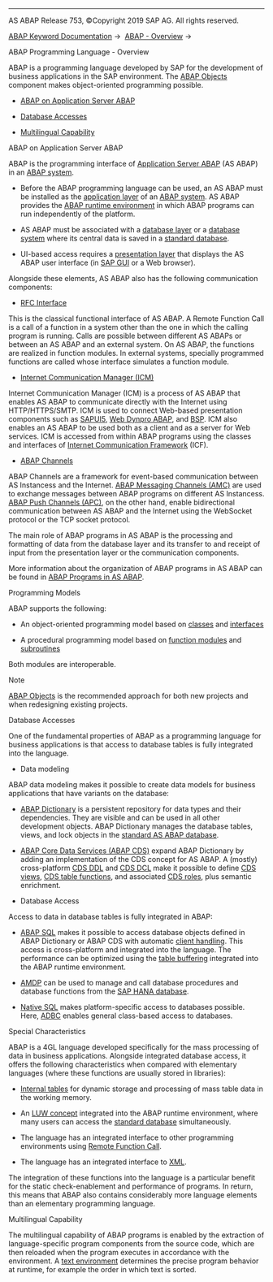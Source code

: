   

* * *

AS ABAP Release 753, ©Copyright 2019 SAP AG. All rights reserved.

[ABAP Keyword Documentation](javascript:call_link\('abenabap.htm'\)) →  [ABAP - Overview](javascript:call_link\('abenabap_oview.htm'\)) → 

ABAP Programming Language - Overview

ABAP is a programming language developed by SAP for the development of business applications in the SAP environment. The [ABAP Objects](javascript:call_link\('abenabap_objects_glosry.htm'\) "Glossary Entry") component makes object-oriented programming possible.

-   [ABAP on Application Server ABAP](#abenabap-overview-1--------programming-models---@ITOC@@ABENABAP_OVERVIEW_2)

-   [Database Accesses](#abenabap-overview-3--------special-characteristics---@ITOC@@ABENABAP_OVERVIEW_4)

-   [Multilingual Capability](#@@ITOC@@ABENABAP_OVERVIEW_5)

ABAP on Application Server ABAP

ABAP is the programming interface of [Application Server ABAP](javascript:call_link\('abensap_nw_abap_glosry.htm'\) "Glossary Entry") (AS ABAP) in an [ABAP system](javascript:call_link\('abenabap_system_glosry.htm'\) "Glossary Entry").

-   Before the ABAP programming language can be used, an AS ABAP must be installed as the [application layer](javascript:call_link\('abenapplication_layer_glosry.htm'\) "Glossary Entry") of an [ABAP system](javascript:call_link\('abenabap_system_glosry.htm'\) "Glossary Entry"). AS ABAP provides the [ABAP runtime environment](javascript:call_link\('abenabap_runtime_envir_glosry.htm'\) "Glossary Entry") in which ABAP programs can run independently of the platform.

-   AS ABAP must be associated with a [database layer](javascript:call_link\('abendatabase_layer_glosry.htm'\) "Glossary Entry") or a [database system](javascript:call_link\('abendatabase_system_glosry.htm'\) "Glossary Entry") where its central data is saved in a [standard database](javascript:call_link\('abenstandard_db_glosry.htm'\) "Glossary Entry").

-   UI-based access requires a [presentation layer](javascript:call_link\('abenpresentation_layer_glosry.htm'\) "Glossary Entry") that displays the AS ABAP user interface (in [SAP GUI](javascript:call_link\('abensap_gui_glosry.htm'\) "Glossary Entry") or a Web browser).

Alongside these elements, AS ABAP also has the following communication components:

-   [RFC Interface](javascript:call_link\('abenrfc_interface_glosry.htm'\) "Glossary Entry")

This is the classical functional interface of AS ABAP. A Remote Function Call is a call of a function in a system other than the one in which the calling program is running. Calls are possible between different AS ABAPs or between an AS ABAP and an external system. On AS ABAP, the functions are realized in function modules. In external systems, specially programmed functions are called whose interface simulates a function module.

-   [Internet Communication Manager (ICM)](javascript:call_link\('abeninternet_con_man_glosry.htm'\) "Glossary Entry")

Internet Communication Manager (ICM) is a process of AS ABAP that enables AS ABAP to communicate directly with the Internet using HTTP/HTTPS/SMTP. ICM is used to connect Web-based presentation components such as [SAPUI5](javascript:call_link\('abensapui5_glosry.htm'\) "Glossary Entry"), [Web Dynpro ABAP](javascript:call_link\('abenweb_dynpro_glosry.htm'\) "Glossary Entry"), and [BSP](javascript:call_link\('abenbsp_glosry.htm'\) "Glossary Entry"). ICM also enables an AS ABAP to be used both as a client and as a server for Web services. ICM is accessed from within ABAP programs using the classes and interfaces of [Internet Communication Framework](javascript:call_link\('abeninternet_con_fra_glosry.htm'\) "Glossary Entry") (ICF).

-   [ABAP Channels](javascript:call_link\('abenabap_channel_glosry.htm'\) "Glossary Entry")

ABAP Channels are a framework for event-based communication between AS Instancess and the Internet. [ABAP Messaging Channels (AMC)](javascript:call_link\('abenabap_messaging_channels_glosry.htm'\) "Glossary Entry") are used to exchange messages between ABAP programs on different AS Instancess. [ABAP Push Channels (APC)](javascript:call_link\('abenabap_push_channels_glosry.htm'\) "Glossary Entry"), on the other hand, enable bidirectional communication between AS ABAP and the Internet using the WebSocket protocol or the TCP socket protocol.

The main role of ABAP programs in AS ABAP is the processing and formatting of data from the database layer and its transfer to and receipt of input from the presentation layer or the communication components.

More information about the organization of ABAP programs in AS ABAP can be found in [ABAP Programs in AS ABAP](javascript:call_link\('abenorganization_of_modules.htm'\)).

Programming Models

ABAP supports the following:

-   An object-oriented programming model based on [classes](javascript:call_link\('abenclass_glosry.htm'\) "Glossary Entry") and [interfaces](javascript:call_link\('abeninterface_oo_glosry.htm'\) "Glossary Entry")

-   A procedural programming model based on [function modules](javascript:call_link\('abenfunction_module_glosry.htm'\) "Glossary Entry") and [subroutines](javascript:call_link\('abensubroutine_glosry.htm'\) "Glossary Entry")

Both modules are interoperable.

Note

[ABAP Objects](javascript:call_link\('abenabap_objects_oview.htm'\)) is the recommended approach for both new projects and when redesigning existing projects.

Database Accesses

One of the fundamental properties of ABAP as a programming language for business applications is that access to database tables is fully integrated into the language.

-   Data modeling

ABAP data modeling makes it possible to create data models for business applications that have variants on the database:

-   [ABAP Dictionary](javascript:call_link\('abenabap_dictionary_glosry.htm'\) "Glossary Entry") is a persistent repository for data types and their dependencies. They are visible and can be used in all other development objects. ABAP Dictionary manages the database tables, views, and lock objects in the [standard AS ABAP database](javascript:call_link\('abenstandard_db_glosry.htm'\) "Glossary Entry").

-   [ABAP Core Data Services (ABAP CDS)](javascript:call_link\('abenabap_core_data_services_glosry.htm'\) "Glossary Entry") expand ABAP Dictionary by adding an implementation of the CDS concept for AS ABAP. A (mostly) cross-platform [CDS DDL](javascript:call_link\('abencds_ddl_glosry.htm'\) "Glossary Entry") and [CDS DCL](javascript:call_link\('abencds_dcl_glosry.htm'\) "Glossary Entry") make it possible to define [CDS views](javascript:call_link\('abencds_view_glosry.htm'\) "Glossary Entry"), [CDS table functions](javascript:call_link\('abencds_table_function_glosry.htm'\) "Glossary Entry"), and associated [CDS roles](javascript:call_link\('abencds_role_glosry.htm'\) "Glossary Entry"), plus semantic enrichment.

-   Database Access

Access to data in database tables is fully integrated in ABAP:

-   [ABAP SQL](javascript:call_link\('abenopen_sql_glosry.htm'\) "Glossary Entry") makes it possible to access database objects defined in ABAP Dictionary or ABAP CDS with automatic [client handling](javascript:call_link\('abenclient_handling_glosry.htm'\) "Glossary Entry"). This access is cross-platform and integrated into the language. The performance can be optimized using the [table buffering](javascript:call_link\('abensap_buffering_glosry.htm'\) "Glossary Entry") integrated into the ABAP runtime environment.

-   [AMDP](javascript:call_link\('abenamdp_glosry.htm'\) "Glossary Entry") can be used to manage and call database procedures and database functions from the [SAP HANA database](javascript:call_link\('abenhana_database_glosry.htm'\) "Glossary Entry").

-   [Native SQL](javascript:call_link\('abennative_sql_glosry.htm'\) "Glossary Entry") makes platform-specific access to databases possible. Here, [ADBC](javascript:call_link\('abenadbc_glosry.htm'\) "Glossary Entry") enables general class-based access to databases.

Special Characteristics

ABAP is a 4GL language developed specifically for the mass processing of data in business applications. Alongside integrated database access, it offers the following characteristics when compared with elementary languages (where these functions are usually stored in libraries):

-   [Internal tables](javascript:call_link\('abeninternal_table_glosry.htm'\) "Glossary Entry") for dynamic storage and processing of mass table data in the working memory.

-   An [LUW concept](javascript:call_link\('abenluw_glosry.htm'\) "Glossary Entry") integrated into the ABAP runtime environment, where many users can access the [standard database](javascript:call_link\('abenstandard_db_glosry.htm'\) "Glossary Entry") simultaneously.

-   The language has an integrated interface to other programming environments using [Remote Function Call](javascript:call_link\('abenremote_function_call_glosry.htm'\) "Glossary Entry").

-   The language has an integrated interface to [XML](javascript:call_link\('abenxml_glosry.htm'\) "Glossary Entry").

The integration of these functions into the language is a particular benefit for the static check-enablement and performance of programs. In return, this means that ABAP also contains considerably more language elements than an elementary programming language.

Multilingual Capability

The multilingual capability of ABAP programs is enabled by the extraction of language-specific program components from the source code, which are then reloaded when the program executes in accordance with the environment. A [text environment](javascript:call_link\('abentext_environment_glosry.htm'\) "Glossary Entry") determines the precise program behavior at runtime, for example the order in which text is sorted.